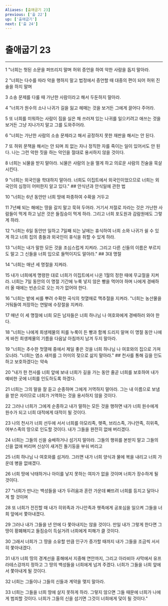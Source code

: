 ```yaml
---
Aliases: [출애굽기 23]
previous: ['출 22']
up: ['출애굽기']
next: ['출 24']
---
```

# 출애굽기 23

***


1 "너희는 헛된 소문을 퍼뜨리지 말며 허위 증언을 하여 악한 사람을 돕지 말아라. 

2 "너희는 다수를 따라 악을 행하지 말고 법정에서 증언할 때 대중의 편이 되어 허위 진술을 하지 말며 

3 소송 문제를 다룰 때 가난한 사람이라고 해서 두둔하지 말아라. 

4 "너희가 원수의 소나 나귀가 길을 잃고 헤매는 것을 보거든 그에게 끌어다 주어라. 

5 또 너희를 미워하는 사람이 짐을 실은 채 쓰러져 있는 나귀를 일으키려고 애쓰는 것을 보거든 그냥 지나가지 말고 그를 도와주어라. 

6 "너희는 가난한 사람의 소송 문제라고 해서 공정하지 못한 재판을 해서는 안 된다. 

7 또 허위 문책을 해서는 안 되며 죄 없는 자나 정직한 자를 죽이는 일이 있어서도 안 된다. 나는 그런 악한 짓을 하는 악인을 절대로 용서하지 않을 것이다. 

8 너희는 뇌물을 받지 말아라. 뇌물은 사람의 눈을 멀게 하고 의로운 사람의 진술을 묵살시킨다. 

9 "너희는 외국인을 학대하지 말아라. 너희도 이집트에서 외국인이었으므로 너희는 외국인의 심정이 어떠한지 알고 있다." ## 안식년과 안식일에 관한 법 

10 "너희는 6년 동안만 너희 땅에 파종하여 수확을 거두고 

11 7년째 되는 해에는 땅을 갈지 말고 묵혀 두어라. 거기서 저절로 자라는 것은 가난한 사람들이 먹게 하고 남은 것은 들짐승이 먹게 하라. 그리고 너희 포도원과 감람원에도 그렇게 하라. 

12 "너희는 6일 동안만 일하고 7일째 되는 날에는 휴식하여 너희 소와 나귀가 쉴 수 있게 하고 너희 집의 종들과 외국인이 휴식을 취할 수 있게 하라. 

13 "너희는 내가 말한 모든 것을 조심스럽게 지켜라. 그리고 다른 신들의 이름은 부르지도 말고 그 신들을 너희 입으로 들먹이지도 말아라." ## 3대 명절 

14 "너희는 매년 세 명절을 지켜라. 

15 내가 너희에게 명령한 대로 너희가 이집트에서 나온 1월의 정한 때에 무교절을 지켜라. 너희는 7일 동안의 이 명절 기간에 누룩 넣지 않은 빵을 먹어야 하며 나에게 경배하러 올 때에는 빈손으로 오는 자가 없어야 한다. 

16 "너희는 밭에 씨를 뿌려 수확한 곡식의 첫열매로 맥추절을 지켜라. "너희는 농산물을 거둬들여 저장하는 연말에 수장절을 지켜라. 

17 매년 이 세 명절에 너희 모든 남자들은 너희 하나님 나 여호와에게 경배하러 와야 한다. 

18 "너희는 나에게 희생제물의 피를 누룩이 든 빵과 함께 드리지 말며 이 명절 동안 나에게 바친 희생제물의 기름을 다음날 아침까지 남겨 두지 말아라. 

19 "너희는 추수한 첫열매 중에서 제일 좋은 것을 너희 하나님 나 여호와의 집으로 가져오너라. "너희는 염소 새끼를 그 어미의 젖으로 삶지 말아라." ## 천사를 통해 길을 인도하고 보호하겠다는 약속 

20 "내가 한 천사를 너희 앞에 보내 너희가 길을 가는 동안 줄곧 너희를 보호하여 내가 예비한 곳에 너희를 인도하도록 하겠다. 

21 너희는 그의 말을 잘 듣고 순종하며 그에게 거역하지 말아라. 그는 내 이름으로 보냄을 받은 자이므로 너희가 거역하는 것을 용서하지 않을 것이다. 

22 그러나 너희가 그에게 순종하고 내가 말하는 모든 것을 행하면 내가 너희 원수에게 원수가 되고 너희 대적에게 대적이 될 것이다. 

23 나의 천사가 너희 선두에 서서 너희를 아모리족, 헷족, 브리스족, 가나안족, 히위족, 여부스족의 땅으로 인도할 것이다. 내가 그들을 완전히 없애 버리겠다. 

24 너희는 그들의 신을 숭배하거나 섬기지 말아라. 그들의 행위를 본받지 말고 그들의 신을 없애 버리며 신상이 새겨진 돌기둥을 부숴 버리고 

25 너희 하나님 나 여호와를 섬겨라. 그러면 내가 너희 양식과 물에 복을 내리고 너희 가운데 병을 없애겠다. 

26 너희 땅에 낙태하거나 아이를 낳지 못하는 여자가 없을 것이며 너희가 장수하게 될 것이다. 

27 "너희가 만나는 백성들을 내가 두려움과 혼란 가운데 빠뜨려 너희를 등지고 달아나게 할 것이며 

28 또 너희가 전진할 때 내가 히위족과 가나안족과 헷족에게 공포심을 일으켜 그들을 너희 앞에서 쫓아내겠다. 

29 그러나 내가 그들을 년 안에 다 쫓아내지는 않을 것이다. 만일 내가 그렇게 한다면 그 땅이 황폐해지고 들짐승이 득실거려 너희에게 피해가 클 것이다. 

30 그래서 너희가 그 땅을 소유할 만큼 인구가 증가할 때까지 내가 그들을 조금씩 서서히 쫓아내겠다. 

31 내가 너희 땅의 경계선을 홍해에서 지중해 연안까지, 그리고 아라비아 사막에서 유프라테스강까지 정하고 그 땅의 백성들을 너희에게 넘겨 주겠다. 너희가 그들을 너희 앞에서 쫓아내게 될 것이다. 

32 너희는 그들이나 그들의 신들과 계약을 맺지 말아라. 

33 너희는 그들을 너희 땅에 살지 못하게 하라. 그렇지 않으면 그들 때문에 너희가 나에게 범죄할 것이다. 너희가 그들의 신을 섬기면 그것이 너희에게 덫이 될 것이다."
